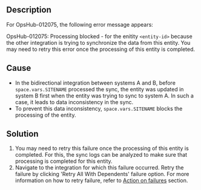 ## Description

For OpsHub-012075, the following error message appears:

OpsHub-012075: Processing blocked - for the enitity `<entity-id>` because the other integration is trying to synchronize the data from this entity. You may need to retry this error once the processing of this entity is completed.


## Cause

* In the bidirectional integration between systems A and B, before <code class="expression">space.vars.SITENAME</code> processed the sync, the entity was updated in system B first when the entity was trying to sync to system A. In such a case, it leads to data inconsistency in the sync.  
* To prevent this data inconsistency, <code class="expression">space.vars.SITENAME</code> blocks the processing of the entity.

## Solution

1. You may need to retry this failure once the processing of this entity is completed. For this, the sync logs can be analyzed to make sure that processing is completed for this entity.  
2. Navigate to the integration for which this failure occurred. Retry the failure by clicking 'Retry All With Dependents' failure option. For more information on how to retry failure, refer to [Action on failures](../../../troubleshooting/manage-integration-failures.md#action-on-failures) section.

